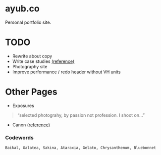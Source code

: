 ayub.co
=======

Personal portfolio site.

# TODO
- Rewrite about copy
- Write case studies [(reference)](http://braveux.com/work/stateofobesity)
- Photography site
- Improve performance / redo header without VH units

# Other Pages

- Exposures

> “selected photograhy, by passion not profession. I shoot on…”

- Canon [(reference)](http://www.davidcole.me/#canon)

### Codewords
```
Baikal, Galatea, Sakina, Ataraxia, Gelato, Chrysanthemum, Bluebonnet
```